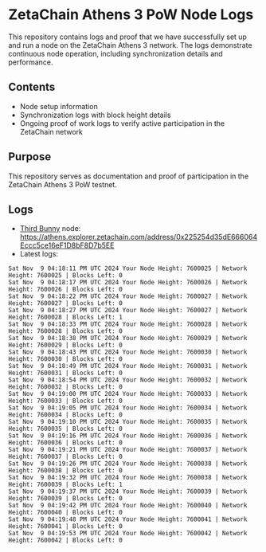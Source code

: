 # ZetaChain Athens 3 PoW Node Logs
This repository contains logs and proof that we have successfully set up and run a node on the ZetaChain Athens 3 network. The logs demonstrate continuous node operation, including synchronization details and performance.

## Contents
- Node setup information
- Synchronization logs with block height details
- Ongoing proof of work logs to verify active participation in the ZetaChain network

## Purpose
This repository serves as documentation and proof of participation in the ZetaChain Athens 3 PoW testnet.

## Logs

- [Third Bunny](https://thirdbunny.xyz/) node: https://athens.explorer.zetachain.com/address/0x225254d35dE666064Eccc5ce16eF1D8bF8D7b5EE
- Latest logs:
```
Sat Nov  9 04:18:11 PM UTC 2024 Your Node Height: 7600025 | Network Height: 7600025 | Blocks Left: 0
Sat Nov  9 04:18:17 PM UTC 2024 Your Node Height: 7600026 | Network Height: 7600026 | Blocks Left: 0
Sat Nov  9 04:18:22 PM UTC 2024 Your Node Height: 7600027 | Network Height: 7600027 | Blocks Left: 0
Sat Nov  9 04:18:27 PM UTC 2024 Your Node Height: 7600027 | Network Height: 7600028 | Blocks Left: 1
Sat Nov  9 04:18:33 PM UTC 2024 Your Node Height: 7600028 | Network Height: 7600028 | Blocks Left: 0
Sat Nov  9 04:18:38 PM UTC 2024 Your Node Height: 7600029 | Network Height: 7600029 | Blocks Left: 0
Sat Nov  9 04:18:43 PM UTC 2024 Your Node Height: 7600030 | Network Height: 7600030 | Blocks Left: 0
Sat Nov  9 04:18:49 PM UTC 2024 Your Node Height: 7600031 | Network Height: 7600031 | Blocks Left: 0
Sat Nov  9 04:18:54 PM UTC 2024 Your Node Height: 7600032 | Network Height: 7600032 | Blocks Left: 0
Sat Nov  9 04:19:00 PM UTC 2024 Your Node Height: 7600033 | Network Height: 7600033 | Blocks Left: 0
Sat Nov  9 04:19:05 PM UTC 2024 Your Node Height: 7600034 | Network Height: 7600034 | Blocks Left: 0
Sat Nov  9 04:19:10 PM UTC 2024 Your Node Height: 7600035 | Network Height: 7600035 | Blocks Left: 0
Sat Nov  9 04:19:16 PM UTC 2024 Your Node Height: 7600036 | Network Height: 7600036 | Blocks Left: 0
Sat Nov  9 04:19:21 PM UTC 2024 Your Node Height: 7600037 | Network Height: 7600037 | Blocks Left: 0
Sat Nov  9 04:19:26 PM UTC 2024 Your Node Height: 7600038 | Network Height: 7600038 | Blocks Left: 0
Sat Nov  9 04:19:32 PM UTC 2024 Your Node Height: 7600038 | Network Height: 7600039 | Blocks Left: 1
Sat Nov  9 04:19:37 PM UTC 2024 Your Node Height: 7600039 | Network Height: 7600039 | Blocks Left: 0
Sat Nov  9 04:19:42 PM UTC 2024 Your Node Height: 7600040 | Network Height: 7600040 | Blocks Left: 0
Sat Nov  9 04:19:48 PM UTC 2024 Your Node Height: 7600041 | Network Height: 7600041 | Blocks Left: 0
Sat Nov  9 04:19:53 PM UTC 2024 Your Node Height: 7600042 | Network Height: 7600042 | Blocks Left: 0
```
